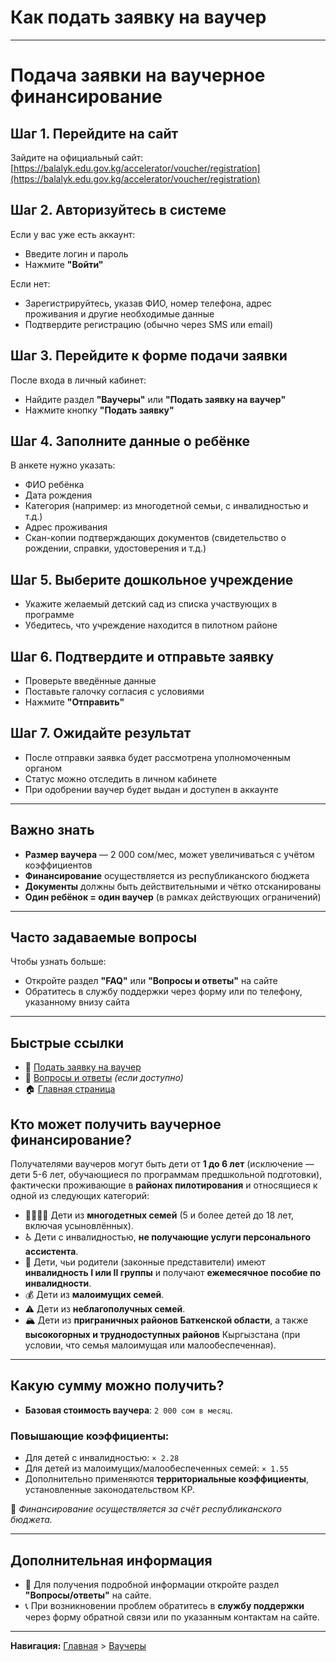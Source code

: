 
# Как подать заявку на ваучер 

---
# Подача заявки на ваучерное финансирование

## Шаг 1. Перейдите на сайт
Зайдите на официальный сайт:  
[https://balalyk.edu.gov.kg/accelerator/voucher/registration](https://balalyk.edu.gov.kg/accelerator/voucher/registration)

## Шаг 2. Авторизуйтесь в системе
Если у вас уже есть аккаунт:
- Введите логин и пароль
- Нажмите **"Войти"**

Если нет:
- Зарегистрируйтесь, указав ФИО, номер телефона, адрес проживания и другие необходимые данные
- Подтвердите регистрацию (обычно через SMS или email)

## Шаг 3. Перейдите к форме подачи заявки
После входа в личный кабинет:
- Найдите раздел **"Ваучеры"** или **"Подать заявку на ваучер"**
- Нажмите кнопку **"Подать заявку"**

## Шаг 4. Заполните данные о ребёнке
В анкете нужно указать:
- ФИО ребёнка
- Дата рождения
- Категория (например: из многодетной семьи, с инвалидностью и т.д.)
- Адрес проживания
- Скан-копии подтверждающих документов (свидетельство о рождении, справки, удостоверения и т.д.)

## Шаг 5. Выберите дошкольное учреждение
- Укажите желаемый детский сад из списка участвующих в программе
- Убедитесь, что учреждение находится в пилотном районе

## Шаг 6. Подтвердите и отправьте заявку
- Проверьте введённые данные
- Поставьте галочку согласия с условиями
- Нажмите **"Отправить"**

## Шаг 7. Ожидайте результат
- После отправки заявка будет рассмотрена уполномоченным органом
- Статус можно отследить в личном кабинете
- При одобрении ваучер будет выдан и доступен в аккаунте

---

## Важно знать

- **Размер ваучера** — 2 000 сом/мес, может увеличиваться с учётом коэффициентов
- **Финансирование** осуществляется из республиканского бюджета
- **Документы** должны быть действительными и чётко отсканированы
- **Один ребёнок = один ваучер** (в рамках действующих ограничений)

---

## Часто задаваемые вопросы
Чтобы узнать больше:
- Откройте раздел **"FAQ"** или **"Вопросы и ответы"** на сайте
- Обратитесь в службу поддержки через форму или по телефону, указанному внизу сайта

---

## Быстрые ссылки

- 🔗 [Подать заявку на ваучер](https://balalyk.edu.gov.kg/accelerator/voucher/registration)
- 📄 [Вопросы и ответы](https://balalyk.edu.gov.kg/faq) *(если доступно)*
- 🏠 [Главная страница](https://balalyk.edu.gov.kg)

## Кто может получить ваучерное финансирование?

Получателями ваучеров могут быть дети от **1 до 6 лет** (исключение — дети 5-6 лет, обучающиеся по программам предшкольной подготовки), фактически проживающие в **районах пилотирования** и относящиеся к одной из следующих категорий:

- 👨‍👩‍👧‍👦 Дети из **многодетных семей** (5 и более детей до 18 лет, включая усыновлённых).
- ♿ Дети с инвалидностью, **не получающие услуги персонального ассистента**.
- 👥 Дети, чьи родители (законные представители) имеют **инвалидность I или II группы** и получают **ежемесячное пособие по инвалидности**.
- 💰 Дети из **малоимущих семей**.
- ⚠️ Дети из **неблагополучных семей**.
- 🏔️ Дети из **приграничных районов Баткенской области**, а также **высокогорных и труднодоступных районов** Кыргызстана (при условии, что семья малоимущая или малообеспеченная).

---

## Какую сумму можно получить?

- **Базовая стоимость ваучера**: `2 000 сом в месяц`.

### Повышающие коэффициенты:
- Для детей с инвалидностью: `× 2.28`
- Для детей из малоимущих/малообеспеченных семей: `× 1.55`
- Дополнительно применяются **территориальные коэффициенты**, установленные законодательством КР.

📌 *Финансирование осуществляется за счёт республиканского бюджета.*

---

## Дополнительная информация

- 📄 Для получения подробной информации откройте раздел **"Вопросы/ответы"** на сайте.
- 📞 При возникновении проблем обратитесь в **службу поддержки** через форму обратной связи или по указанным контактам на сайте.

---

**Навигация:** [Главная](https://balalyk.edu.gov.kg) > [Ваучеры](https://balalyk.edu.gov.kg/accelerator/voucher/registration)
